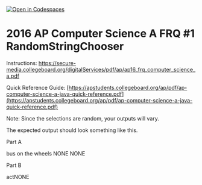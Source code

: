 [![Open in Codespaces](https://classroom.github.com/assets/launch-codespace-7f7980b617ed060a017424585567c406b6ee15c891e84e1186181d67ecf80aa0.svg)](https://classroom.github.com/open-in-codespaces?assignment_repo_id=14847520)
# 2016  AP Computer Science A FRQ #1 RandomStringChooser

Instructions: https://secure-media.collegeboard.org/digitalServices/pdf/ap/ap16_frq_computer_science_a.pdf

Quick Reference Guide:  [https://apstudents.collegeboard.org/ap/pdf/ap-computer-science-a-java-quick-reference.pdf](https://apstudents.collegeboard.org/ap/pdf/ap-computer-science-a-java-quick-reference.pdf) 

Note: Since the selections are random, your outputs will vary. 

 

The expected output should look something like this.

Part A

bus on the wheels NONE NONE 

Part B

actNONE
